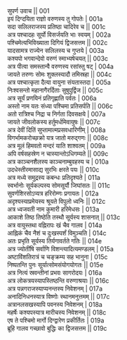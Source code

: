 सुपर्ण उवाच ||	001    
इयं दिग्दयिता राज्ञो वरुणस्य तु गोपतेः |	001a  
सदा सलिलराजस्य प्रतिष्ठा चादिरेव च ||	001c  
अत्र पश्चादहः सूर्यो विसर्जयति भाः स्वयम् |	002a  
पश्चिमेत्यभिविख्याता दिगियं द्विजसत्तम ||	002c  
यादसामत्र राज्येन सलिलस्य च गुप्तये |	003a  
कश्यपो भगवान्देवो वरुणं स्माभ्यषेचयत् ||	003c  
अत्र पीत्वा समस्तान्वै वरुणस्य रसांस्तु षट् |	004a  
जायते तरुणः सोमः शुक्लस्यादौ तमिस्रहा ||	004c  
अत्र पश्चात्कृता दैत्या वायुना संयतास्तदा |	005a  
निःश्वसन्तो महानागैरर्दिताः सुषुपुर्द्विज ||	005c  
अत्र सूर्यं प्रणयिनं प्रतिगृह्णाति पर्वतः |	006a  
अस्तो नाम यतः संध्या पश्चिमा प्रतिसर्पति ||	006c  
अतो रात्रिश्च निद्रा च निर्गता दिवसक्षये |	007a  
जायते जीवलोकस्य हर्तुमर्धमिवायुषः ||	007c  
अत्र देवीं दितिं सुप्तामात्मप्रसवधारिणीम् |	008a  
विगर्भामकरोच्छक्रो यत्र जातो मरुद्गणः ||	008c  
अत्र मूलं हिमवतो मन्दरं याति शाश्वतम् |	009a  
अपि वर्षसहस्रेण न चास्यान्तोऽधिगम्यते ||	009c  
अत्र काञ्चनशैलस्य काञ्चनाम्बुवहस्य च |	010a  
उदधेस्तीरमासाद्य सुरभिः क्षरते पयः ||	010c  
अत्र मध्ये समुद्रस्य कबन्धः प्रतिदृश्यते |	011a  
स्वर्भानोः सूर्यकल्पस्य सोमसूर्यौ जिघांसतः ||	011c  
सुवर्णशिरसोऽप्यत्र हरिरोम्णः प्रगायतः |	012a  
अदृश्यस्याप्रमेयस्य श्रूयते विपुलो ध्वनिः ||	012c  
अत्र ध्वजवती नाम कुमारी हरिमेधसः |	013a  
आकाशे तिष्ठ तिष्ठेति तस्थौ सूर्यस्य शासनात् ||	013c  
अत्र वायुस्तथा वह्निरापः खं चैव गालव |	014a  
आह्निकं चैव नैशं च दुःखस्पर्शं विमुञ्चति |	014c  
अतः प्रभृति सूर्यस्य तिर्यगावर्तते गतिः ||	014e   
अत्र ज्योतींषि सर्वाणि विशन्त्यादित्यमण्डलम् |	015a  
अष्टाविंशतिरात्रं च चङ्क्रम्य सह भानुना |	015c  
निष्पतन्ति पुनः सूर्यात्सोमसंयोगयोगतः ||	015e   
अत्र नित्यं स्रवन्तीनां प्रभवः सागरोदयः |	016a  
अत्र लोकत्रयस्यापस्तिष्ठन्ति वरुणाश्रयाः ||	016c  
अत्र पन्नगराजस्याप्यनन्तस्य निवेशनम् |	017a  
अनादिनिधनस्यात्र विष्णोः स्थानमनुत्तमम् ||	017c  
अत्रानलसखस्यापि पवनस्य निवेशनम् |	018a  
महर्षेः कश्यपस्यात्र मारीचस्य निवेशनम् ||	018c  
एष ते पश्चिमो मार्गो दिग्द्वारेण प्रकीर्तितः |	019a  
ब्रूहि गालव गच्छावो बुद्धिः का द्विजसत्तम ||	019c  
